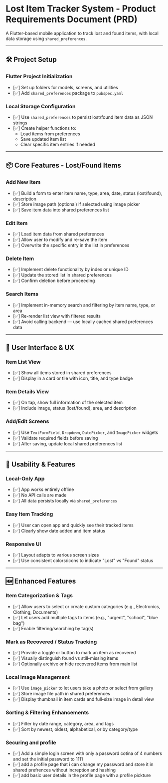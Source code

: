 # Lost Item Tracker System - Product Requirements Document (PRD)

A Flutter-based mobile application to track lost and found items, with local data storage using `shared_preferences`.

---

## 🛠 Project Setup

### Flutter Project Initialization
- [✅] Set up folders for models, screens, and utilities
- [✅] Add `shared_preferences` package to `pubspec.yaml`

### Local Storage Configuration
- [✅] Use `shared_preferences` to persist lost/found item data as JSON strings
- [✅] Create helper functions to:
    - Load items from preferences
    - Save updated item list
    - Clear specific item entries if needed

---

## 📦 Core Features - Lost/Found Items

### Add New Item
- [✅] Build a form to enter item name, type, area, date, status (lost/found), description
- [✅] Store image path (optional) if selected using image picker
- [✅] Save item data into shared preferences list

### Edit Item
- [✅] Load item data from shared preferences
- [✅] Allow user to modify and re-save the item
- [✅] Overwrite the specific entry in the list in preferences

### Delete Item
- [✅] Implement delete functionality by index or unique ID
- [✅] Update the stored list in shared preferences
- [✅] Confirm deletion before proceeding

### Search Items
- [✅] Implement in-memory search and filtering by item name, type, or area
- [✅] Re-render list view with filtered results
- [✅] Avoid calling backend — use locally cached shared preferences data

---

## 🎨 User Interface & UX

### Item List View
- [✅] Show all items stored in shared preferences
- [✅] Display in a card or tile with icon, title, and type badge

### Item Details View
- [✅] On tap, show full information of the selected item
- [✅] Include image, status (lost/found), area, and description

### Add/Edit Screens
- [✅] Use `TextFormField`, `Dropdown`, `DatePicker`, and `ImagePicker` widgets
- [✅] Validate required fields before saving
- [✅] After saving, update local shared preferences list

---

## 🚀 Usability & Features

### Local-Only App
- [✅] App works entirely offline
- [✅] No API calls are made
- [✅] All data persists locally via `shared_preferences`

### Easy Item Tracking
- [✅] User can open app and quickly see their tracked items
- [✅] Clearly show date added and item status

### Responsive UI
- [✅] Layout adapts to various screen sizes
- [✅] Use consistent colors/icons to indicate "Lost" vs "Found" status

---

## 🆕 Enhanced Features

### Item Categorization & Tags
- [✅] Allow users to select or create custom categories (e.g., Electronics, Clothing, Documents)
- [✅] Let users add multiple tags to items (e.g., "urgent", "school", "blue bag")
- [✅] Enable filtering/searching by tag(s)

### Mark as Recovered / Status Tracking
- [✅] Provide a toggle or button to mark an item as recovered
- [✅] Visually distinguish found vs still-missing items
- [✅] Optionally archive or hide recovered items from main list


### Local Image Management
- [✅] Use `image_picker` to let users take a photo or select from gallery
- [✅] Store image file path in shared preferences
- [✅] Display thumbnail in item cards and full-size image in detail view


### Sorting & Filtering Enhancements
- [✅] Filter by date range, category, area, and tags
- [✅] Sort by newest, oldest, alphabetical, or by category/type


### Securing and profile 
- [✅] Add a simple login screen with only a password cotina of 4 numbers and set the initial password to 1111
- [✅] add a profile page that i can change my password and store it in shared prefrences without increption and hashing 
- [✅] add basic user details in the profile page with a profile pickture
